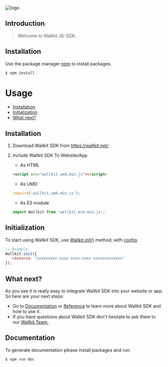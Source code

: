 ![logo](https://wallkit.net/wallkit/images/wallkit-logo.svg "Wallkit")

## Introduction

> Welcome to Wallkit JS-SDK.

## Installation

Use the package manager [npm](https://nodejs.org/en/) to install packages.
```bash
$ npm install
```


# Usage

 - [Installation](#installation)
 - [Initialization](#initialization)
 - [What next?](#what-next-)
 
 
## Installation

1. Download Wallkit SDK from https://wallkit.net/

2. Include Wallkit SDK To Website/App  

    - As HTML 
    ```html
    <script src="wallkit.umd.min.js"></script>
    ```
    
    - As UMD
    ```javascript
    require('wallkit.umd.min.js');
    ```
    
    - As ES module
    ```javascript
    import Wallkit from 'wallkit.esm.min.js';
    ```

## Initialization

 To start using Wallkit SDK, use [Wallkit.init()](class/Wallkit/Wallkit.js~Wallkit.html#instance-method-init) method, with [config](./manual/Config.html).
 
 ```js
// Example
Wallkit.init({
    resource: "xxxxxxxxx-xxxx-xxxx-xxxx-xxxxxxxxxxxxx"
});
```

## What next?

As you see it is really easy to integrate Wallkit SDK into your website or app. So here are your next steps:

 - Go to [Documentation](/wallkitnet/js-sdk/blob/master/manual/Methods.md) or [Reference](identifiers.html) to learn more about Wallkit SDK and how to use it.
 - If you have questions about Wallkit SDK don't hesitate to ask them to our [Wallkit Team.](http://wallkit.net)    
## Documentation 

To generate documentation please install packages and run:

```bash
$ npm run doc
```


